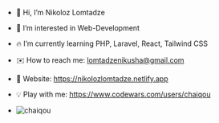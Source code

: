 - 👋 Hi, I’m Nikoloz Lomtadze
- 👀 I’m interested in Web-Development
- 🔥 I’m currently learning PHP, Laravel, React, Tailwind CSS
- ✉️ How to reach me: lomtadzenikusha@gmail.com
- 💛 Website: https://nikolozlomtadze.netlify.app
- 💡 Play with me: https://www.codewars.com/users/chaiqou

- <center><p><img align="left" src="https://github-readme-stats.vercel.app/api/top-langs?username=chaiqou&show_icons=true&locale=en&layout=compact" alt="chaiqou" /></p></center>





